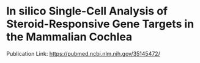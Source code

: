 # In silico Single-Cell Analysis of Steroid-Responsive Gene Targets in the Mammalian Cochlea

Publication Link:
https://pubmed.ncbi.nlm.nih.gov/35145472/
